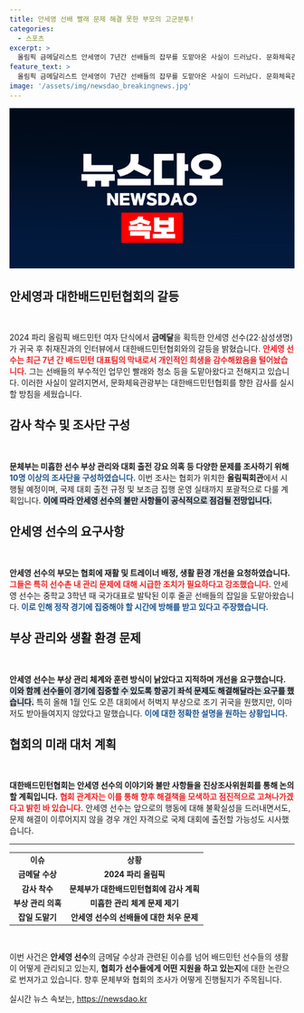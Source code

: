 ```yaml
---
title: 안세영 선배 빨래 문제 해결 못한 부모의 고군분투!
categories:
  - 스포츠
excerpt: >
  올림픽 금메달리스트 안세영이 7년간 선배들의 잡무를 도맡아온 사실이 드러났다. 문화체육관광부는 대한배드민턴협회를 조사하며, 선수들의 부상 관리 및 훈련 실태를 점검할 방침이다. 안세영은 협회의 방임을 비판하며 개인 자격으로 국제 대회 참가 가능성도 시사했다.
feature_text: >
  올림픽 금메달리스트 안세영이 7년간 선배들의 잡무를 도맡아온 사실이 드러났다. 문화체육관광부는 대한배드민턴협회를 조사하며, 선수들의 부상 관리 및 훈련 실태를 점검할 방침이다. 안세영은 협회의 방임을 비판하며 개인 자격으로 국제 대회 참가 가능성도 시사했다.
image: '/assets/img/newsdao_breakingnews.jpg'
---
```


<p><img src="/assets/img/newsdao_breakingnews.jpg" alt="koreaapp 속보" /></p>

<h2 data-ke-size="size26">안세영과 대한배드민턴협회의 갈등</h2>

<p data-ke-size="size16">&nbsp;</p>  

<p data-ke-size="size16">2024 파리 올림픽 배드민턴 여자 단식에서 <b>금메달</b>을 획득한 안세영 선수(22‧삼성생명)가 귀국 후 취재진과의 인터뷰에서 대한배드민턴협회와의 갈등을 밝혔습니다. <b><span style="color: #ee2323;">안세영 선수는 최근 7년 간 배드민턴 대표팀의 막내로서 개인적인 희생을 감수해왔음을 털어놨습니다.</span></b> 그는 선배들의 부수적인 업무인 빨래와 청소 등을 도맡아왔다고 전해지고 있습니다. 이러한 사실이 알려지면서, 문화체육관광부는 대한배드민턴협회를 향한 감사를 실시할 방침을 세웠습니다.</p>  

<h2 data-ke-size="size26">감사 착수 및 조사단 구성</h2>  

<p data-ke-size="size16">&nbsp;</p>  

<p data-ke-size="size16"><b>문체부는 미흡한 선수 부상 관리와 대회 출전 강요 의혹 등 다양한 문제를 조사하기 위해</b> <b><span style="color: #1a5490;">10명 이상의 조사단을 구성하였습니다.</span></b> 이번 조사는 협회가 위치한 <b>올림픽회관</b>에서 시행될 예정이며, 국제 대회 출전 규정 및 보조금 집행 운영 실태까지 포괄적으로 다룰 계획입니다. <b><span style="background-color: #21538527;">이에 따라 안세영 선수의 불만 사항들이 공식적으로 점검될 전망입니다.</span></b></p>

<h2 data-ke-size="size26">안세영 선수의 요구사항</h2>  

<p data-ke-size="size16">&nbsp;</p>  

<p data-ke-size="size16"><b>안세영 선수의 부모는 협회에 재활 및 트레이너 배정, 생활 환경 개선을 요청하였습니다.</b> <b><span style="color: #ee2323;">그들은 특히 선수촌 내 관리 문제에 대해 시급한 조치가 필요하다고 강조했습니다.</span></b> 안세영 선수는 중학교 3학년 때 국가대표로 발탁된 이후 줄곧 선배들의 잡일을 도맡아왔습니다. <b><span style="color: #1a5490;">이로 인해 정작 경기에 집중해야 할 시간에 방해를 받고 있다고 주장했습니다.</span></b></p>

<h2 data-ke-size="size26">부상 관리와 생활 환경 문제</h2>  

<p data-ke-size="size16">&nbsp;</p>  

<p data-ke-size="size16"><b>안세영 선수는 부상 관리 체계와 훈련 방식이 낡았다고 지적하며 개선을 요구했습니다.</b> <b><span style="background-color: #21538527;">이와 함께 선수들이 경기에 집중할 수 있도록 항공기 좌석 문제도 해결해달라는 요구를 했습니다.</span></b> 특히 올해 1월 인도 오픈 대회에서 허벅지 부상으로 조기 귀국을 원했지만, 이마저도 받아들여지지 않았다고 말했습니다. <b><span style="color: #1a5490;">이에 대한 정확한 설명을 원하는 상황입니다.</span></b></p>

<h2 data-ke-size="size26">협회의 미래 대처 계획</h2>  

<p data-ke-size="size16">&nbsp;</p>  

<p data-ke-size="size16"><b>대한배드민턴협회는 안세영 선수의 이야기와 불만 사항들을 진상조사위원회를 통해 논의할 계획입니다.</b> <b><span style="color: #ee2323;">협회 관계자는 이를 통해 향후 해결책을 모색하고 점진적으로 고쳐나가겠다고 밝힌 바 있습니다.</span></b> 안세영 선수는 앞으로의 행동에 대해 불확실성을 드러내면서도, 문제 해결이 이루어지지 않을 경우 개인 자격으로 국제 대회에 출전할 가능성도 시사했습니다.</p>

<hr>

<table>
  <tr>
    <td style="text-align: center; height: 17px;"><b>이슈</b></td>
    <td style="text-align: center; height: 17px;"><b>상황</b></td>
  </tr>
  <tr>
    <td style="text-align: center; height: 17px;"><b>금메달 수상</b></td>
    <td style="text-align: center; height: 17px;"><b>2024 파리 올림픽</b></td>
  </tr>
  <tr>
    <td style="text-align: center; height: 17px;"><b>감사 착수</b></td>
    <td style="text-align: center; height: 17px;"><b>문체부가 대한배드민턴협회에 감사 계획</b></td>
  </tr>
  <tr>
    <td style="text-align: center; height: 17px;"><b>부상 관리 의혹</b></td>
    <td style="text-align: center; height: 17px;"><b>미흡한 관리 체계 문제 제기</b></td>
  </tr>
  <tr>
    <td style="text-align: center; height: 17px;"><b>잡일 도맡기</b></td>
    <td style="text-align: center; height: 17px;"><b>안세영 선수의 선배들에 대한 처우 문제</b></td>
  </tr>
</table>

<p data-ke-size="size16">&nbsp;</p>  

<p data-ke-size="size16">이번 사건은 <b>안세영 선수</b>의 금메달 수상과 관련된 이슈를 넘어 배드민턴 선수들의 생활이 어떻게 관리되고 있는지, <b>협회가 선수들에게 어떤 지원을 하고 있는지</b>에 대한 논란으로 번져가고 있습니다. 향후 문체부와 협회의 조사가 어떻게 진행될지가 주목됩니다.</p>  
실시간 뉴스 속보는, <a href="https://newsdao.kr" rel="dofollow">https://newsdao.kr</a>


